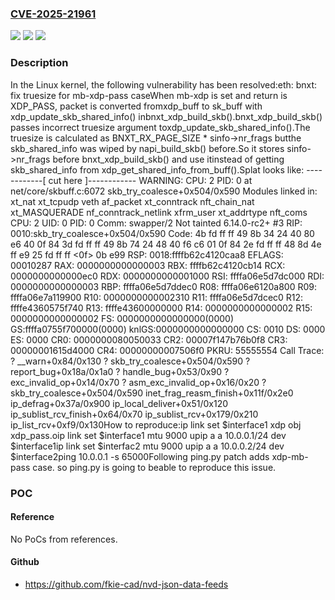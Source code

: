 ### [CVE-2025-21961](https://cve.mitre.org/cgi-bin/cvename.cgi?name=CVE-2025-21961)
![](https://img.shields.io/static/v1?label=Product&message=Linux&color=blue)
![](https://img.shields.io/static/v1?label=Version&message=1dc4c557bfedfcdf7fc0c46795857773b7ad66e7%3C%2019107e71be330dbccb9f8f9f4cf0a9abeadad802%20&color=brighgreen)
![](https://img.shields.io/static/v1?label=Vulnerability&message=n%2Fa&color=brighgreen)

### Description

In the Linux kernel, the following vulnerability has been resolved:eth: bnxt: fix truesize for mb-xdp-pass caseWhen mb-xdp is set and return is XDP_PASS, packet is converted fromxdp_buff to sk_buff with xdp_update_skb_shared_info() inbnxt_xdp_build_skb().bnxt_xdp_build_skb() passes incorrect truesize argument toxdp_update_skb_shared_info().The truesize is calculated as BNXT_RX_PAGE_SIZE * sinfo->nr_frags butthe skb_shared_info was wiped by napi_build_skb() before.So it stores sinfo->nr_frags before bnxt_xdp_build_skb() and use itinstead of getting skb_shared_info from xdp_get_shared_info_from_buff().Splat looks like: ------------[ cut here ]------------ WARNING: CPU: 2 PID: 0 at net/core/skbuff.c:6072 skb_try_coalesce+0x504/0x590 Modules linked in: xt_nat xt_tcpudp veth af_packet xt_conntrack nft_chain_nat xt_MASQUERADE nf_conntrack_netlink xfrm_user xt_addrtype nft_coms CPU: 2 UID: 0 PID: 0 Comm: swapper/2 Not tainted 6.14.0-rc2+ #3 RIP: 0010:skb_try_coalesce+0x504/0x590 Code: 4b fd ff ff 49 8b 34 24 40 80 e6 40 0f 84 3d fd ff ff 49 8b 74 24 48 40 f6 c6 01 0f 84 2e fd ff ff 48 8d 4e ff e9 25 fd ff ff <0f> 0b e99 RSP: 0018:ffffb62c4120caa8 EFLAGS: 00010287 RAX: 0000000000000003 RBX: ffffb62c4120cb14 RCX: 0000000000000ec0 RDX: 0000000000001000 RSI: ffffa06e5d7dc000 RDI: 0000000000000003 RBP: ffffa06e5d7ddec0 R08: ffffa06e6120a800 R09: ffffa06e7a119900 R10: 0000000000002310 R11: ffffa06e5d7dcec0 R12: ffffe4360575f740 R13: ffffe43600000000 R14: 0000000000000002 R15: 0000000000000002 FS:  0000000000000000(0000) GS:ffffa0755f700000(0000) knlGS:0000000000000000 CS:  0010 DS: 0000 ES: 0000 CR0: 0000000080050033 CR2: 00007f147b76b0f8 CR3: 00000001615d4000 CR4: 00000000007506f0 PKRU: 55555554 Call Trace:  <IRQ>  ? __warn+0x84/0x130  ? skb_try_coalesce+0x504/0x590  ? report_bug+0x18a/0x1a0  ? handle_bug+0x53/0x90  ? exc_invalid_op+0x14/0x70  ? asm_exc_invalid_op+0x16/0x20  ? skb_try_coalesce+0x504/0x590  inet_frag_reasm_finish+0x11f/0x2e0  ip_defrag+0x37a/0x900  ip_local_deliver+0x51/0x120  ip_sublist_rcv_finish+0x64/0x70  ip_sublist_rcv+0x179/0x210  ip_list_rcv+0xf9/0x130How to reproduce:<Node A>ip link set $interface1 xdp obj xdp_pass.oip link set $interface1 mtu 9000 upip a a 10.0.0.1/24 dev $interface1<Node B>ip link set $interfac2 mtu 9000 upip a a 10.0.0.2/24 dev $interface2ping 10.0.0.1 -s 65000Following ping.py patch adds xdp-mb-pass case. so ping.py is going to beable to reproduce this issue.

### POC

#### Reference
No PoCs from references.

#### Github
- https://github.com/fkie-cad/nvd-json-data-feeds

